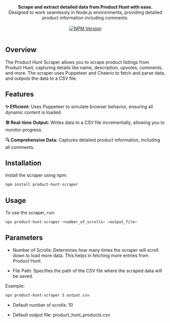 <div align="center">
  <strong>Scrape and extract detailed data from Product Hunt with ease.</strong>
</div>
<div align="center">
  Designed to work seamlessly in Node.js environments, providing detailed product information including comments.
</div>
<br />
<div align="center">
  <!-- NPM Version -->
  <a href="https://www.npmjs.com/package/product-hunt-scraper">
    <img
      src="https://img.shields.io/npm/v/product-hunt-scraper.svg?style=flat-square"
      alt="NPM Version"
    />
  </a>
</div>
<br />

## Overview

The Product Hunt Scraper allows you to scrape product listings from Product Hunt, capturing details like name, description, upvotes, comments, and more. The scraper uses Puppeteer and Cheerio to fetch and parse data, and outputs the data to a CSV file.

## Features

**✨ Efficient:** Uses Puppeteer to simulate browser behavior, ensuring all dynamic content is loaded.

**🛠 Real-time Output:** Writes data to a CSV file incrementally, allowing you to monitor progress.

**🔍 Comprehensive Data:** Captures detailed product information, including all comments.

## Installation

Install the scraper using npm:

```sh
npm install product-hunt-scraper
```

## Usage

To use the scraper, run:
```sh
npx product-hunt-scraper <number_of_scrolls> <output_file>
```

## Parameters
- Number of Scrolls: Determines how many times the scraper will scroll down to load more data. This helps in fetching more entries from Product Hunt.

- File Path: Specifies the path of the CSV file where the scraped data will be saved.


Example:

```sh
npx product-hunt-scraper 5 output.csv
```

- Default number of scrolls: 10

- Default output file: product_hunt_products.csv

